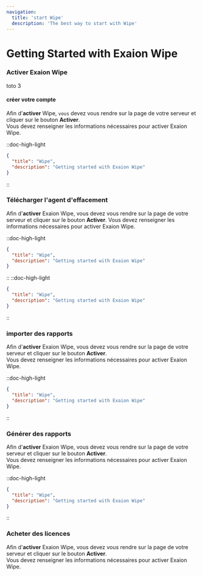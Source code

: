 ```yaml
---
navigation:
  title: 'start Wipe'
  description: 'The best way to start with Wipe'
---
```






# Getting Started with Exaion Wipe

### Activer Exaion Wipe

toto 3
#### créer votre compte 
Afin d'**activer** Wipe, `vous` devez vous rendre sur la page de votre serveur et cliquer sur le bouton **Activer**.
<br>Vous devez renseigner les informations nécessaires pour activer Exaion Wipe. 

::doc-high-light
```json [nuxt.config.ts]
{
  "title": "Wipe",
  "description": "Getting started with Exaion Wipe"
}
```
::



### Télécharger l'agent d'effacement

Afin d'**activer** Exaion Wipe, vous devez vous rendre sur la page de votre serveur et cliquer sur le bouton **Activer**.
 Vous devez renseigner les informations nécessaires pour activer Exaion Wipe.



::doc-high-light
```json
{
  "title": "Wipe",
  "description": "Getting started with Exaion Wipe"
}
```
::
::doc-high-light
```json
{
  "title": "Wipe",
  "description": "Getting started with Exaion Wipe"
}
```
::
### importer des rapports
Afin d'**activer** Exaion Wipe, vous devez vous rendre sur la page de votre serveur et cliquer sur le bouton **Activer**.
<br>Vous devez renseigner les informations nécessaires pour activer Exaion Wipe.

::doc-high-light
```json
{
  "title": "Wipe",
  "description": "Getting started with Exaion Wipe"
}
```
::

### Générer des rapports

Afin d'**activer** Exaion Wipe, vous devez vous rendre sur la page de votre serveur et cliquer sur le bouton **Activer**.
<br>Vous devez renseigner les informations nécessaires pour activer Exaion Wipe.



::doc-high-light
```json
{
  "title": "Wipe",
  "description": "Getting started with Exaion Wipe"
}
```
::

### Acheter des licences

Afin d'**activer** Exaion Wipe, vous devez vous rendre sur la page de votre serveur et cliquer sur le bouton **Activer**.
<br>Vous devez renseigner les informations nécessaires pour activer Exaion Wipe.




